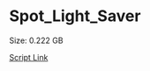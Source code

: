# Spot_Light_Saver

Size: 0.222 GB

[Script Link](https://github.com/liuyal/Archive/blob/master/Python/Utilities/Miscellaneous/spotlight_saver.py)